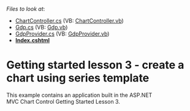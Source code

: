 <!-- default file list -->
*Files to look at*:

* [ChartController.cs](./CS/GettingStarted3/Controllers/ChartController.cs) (VB: [ChartController.vb](./VB/GettingStarted3/Controllers/ChartController.vb))
* [Gdp.cs](./CS/GettingStarted3/Models/Gdp.cs) (VB: [Gdp.vb](./VB/GettingStarted3/Models/Gdp.vb))
* [GdpProvider.cs](./CS/GettingStarted3/Models/GdpProvider.cs) (VB: [GdpProvider.vb](./VB/GettingStarted3/Models/GdpProvider.vb))
* **[Index.cshtml](./CS/GettingStarted3/Views/Chart/Index.cshtml)**
<!-- default file list end -->
# Getting started lesson 3 -  create a chart using series template


This example contains an application built in the ASP.NET MVC Chart Control Getting Started Lesson 3.

<br/>


